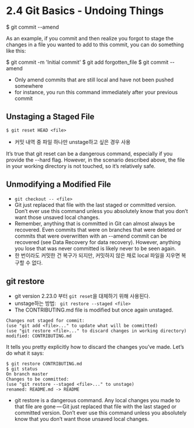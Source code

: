 # 2.4 Git Basics - Undoing Things

$ git commit --amend

As an example, if you commit and then realize you forgot to stage the changes in a file you wanted to add to this commit, you can do something like this:

$ git commit -m 'Initial commit'
$ git add forgotten_file
$ git commit --amend

- Only amend commits that are still local and have not been pushed somewhere
- for instance, you run this command immediately after your previous commit

## Unstaging a Staged File

`$ git reset HEAD <file>`

- 커밋 내역 중 파일 하나만 unstage하고 싶은 경우 사용

It’s true that git reset can be a dangerous command, especially if you provide the --hard flag. However, in the scenario described above, the file in your working directory is not touched, so it’s relatively safe.

## Unmodifying a Modified File

- `git checkout -- <file>`
- Git just replaced that file with the last staged or committed version. Don’t ever use this command unless you absolutely know that you don’t want those unsaved local changes.
- Remember, anything that is committed in Git can almost always be recovered. Even commits that were on branches that were deleted or commits that were overwritten with an --amend commit can be recovered (see Data Recovery for data recovery). However, anything you lose that was never committed is likely never to be seen again.
- 한 번이라도 커밋한 건 복구가 되지만, 커밋하지 않은 채로 local 파일을 지우면 복구할 수 없다.

## git restore

- git version 2.23.0 부터 `git reset`을 대체하기 위해 사용된다.
- unstage하는 방법: ` git restore --staged <file>`
- The CONTRIBUTING.md file is modified but once again unstaged.

```
Changes not staged for commit:
(use "git add <file>..." to update what will be committed)
(use "git restore <file>..." to discard changes in working directory)
modified: CONTRIBUTING.md
```

It tells you pretty explicitly how to discard the changes you’ve made. Let’s do what it says:

```
$ git restore CONTRIBUTING.md
$ git status
On branch master
Changes to be committed:
(use "git restore --staged <file>..." to unstage)
renamed: README.md -> README
```

- git restore <file> is a dangerous command. Any local changes you made to that file are gone — Git just replaced that file with the last staged or committed version. Don’t ever use this command unless you absolutely know that you don’t want those unsaved local changes.
